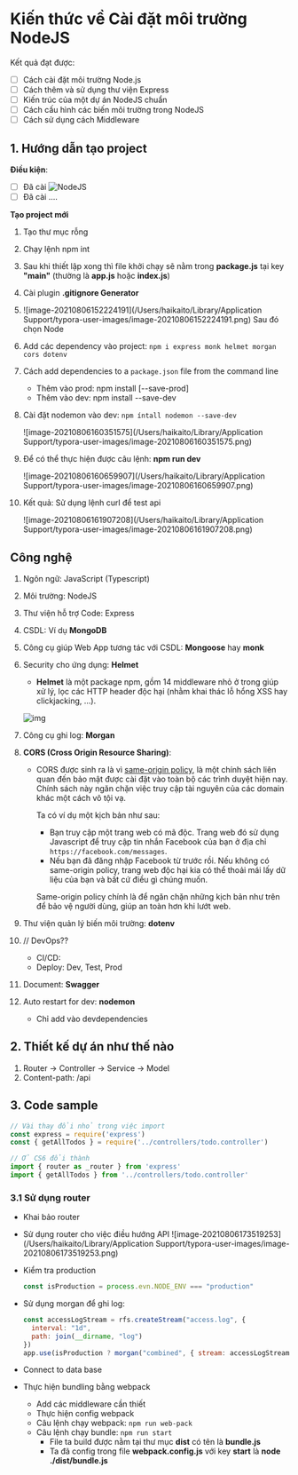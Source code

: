 # Kiến thức về Cài đặt môi trường NodeJS

Kết quả đạt được:

- [ ] Cách cài đặt môi trường Node.js
- [ ] Cách thêm và sử dụng thư viện Express
- [ ] Kiến trúc của một dự án NodeJS chuẩn
- [ ] Cách cấu hình các biến môi trường trong NodeJS
- [ ] Cách sử dụng cách Middleware

## 1. Hướng dẫn tạo project

**Điều kiện**:

- [ ] Đã cài ![NodeJS](https://img.shields.io/badge/NodeJS-greenyellow?style=plastic&logo=Node.js)
- [ ] Đã cài ....

**Tạo project mới**

1. Tạo thư mục rỗng

2. Chạy lệnh npm int

3. Sau khi thiết lập xong thì file khởi chạy sẽ nằm trong **package.js** tại key **"main"** (thường là **app.js** hoặc **index.js**)

4. Cài plugin **.gitignore Generator**

5. ![image-20210806152224191](/Users/haikaito/Library/Application Support/typora-user-images/image-20210806152224191.png) Sau đó chọn Node

6. Add các dependency vào project: `npm i express monk helmet morgan cors dotenv`

7. Cách add dependencies to a `package.json` file from the command line

   * Thêm vào prod: npm install <package-name> [--save-prod]
   * Thêm vào dev: npm install <package-name> --save-dev

8. Cài đặt nodemon vào dev: `npm íntall nodemon --save-dev`

   ![image-20210806160351575](/Users/haikaito/Library/Application Support/typora-user-images/image-20210806160351575.png)

9. Để có thể thực hiện được câu lệnh: **npm run dev**

   ![image-20210806160659907](/Users/haikaito/Library/Application Support/typora-user-images/image-20210806160659907.png)

10. Kết quả: Sử dụng lệnh curl để test api

    ![image-20210806161907208](/Users/haikaito/Library/Application Support/typora-user-images/image-20210806161907208.png)

## Công nghệ

1. Ngôn ngữ: JavaScript (Typescript)

2. Môi trường: NodeJS

3. Thư viện hỗ trợ Code: Express

4. CSDL: Ví dụ **MongoDB**

5. Công cụ giúp Web App tương tác với CSDL: **Mongoose** hay **monk**

6. Security cho ứng dụng: **Helmet**

   * **Helmet** là một package npm, gồm 14 middleware nhỏ ở trong giúp xử lý, lọc các HTTP header độc hại (nhằm khai thác lỗ hổng XSS hay clickjacking, ...).

   ![img](https://images.viblo.asia/a893e3d1-cb43-4ff1-aeda-2e519c922973.png)

7. Công cụ ghi log: **Morgan**

8. **CORS (Cross Origin Resource Sharing)**: 

   * CORS được sinh ra là vì [same-origin policy](https://www.w3.org/Security/wiki/Same_Origin_Policy), là một chính sách liên quan đến bảo mật được cài đặt vào toàn bộ các trình duyệt hiện nay. Chính sách này ngăn chặn việc truy cập tài nguyên của các domain khác một cách vô tội vạ.

     Ta có ví dụ một kịch bản như sau:

     - Bạn truy cập một trang web có mã độc. Trang web đó sử dụng Javascript để truy cập tin nhắn Facebook của bạn ở địa chỉ `https://facebook.com/messages`.
     - Nếu bạn đã đăng nhập Facebook từ trước rồi. Nếu không có same-origin policy, trang web độc hại kia có thể thoải mái lấy dữ liệu của bạn và bất cứ điều gì chúng muốn.

     Same-origin policy chính là để ngăn chặn những kịch bản như trên để bảo vệ người dùng, giúp an toàn hơn khi lướt web.

9. Thư viện quản lý biến môi trường: **dotenv**

10. // DevOps?? 

    * CI/CD:
    * Deploy: Dev, Test, Prod

11. Document: **Swagger**

12. Auto restart for dev: **nodemon**

    * Chỉ add vào devdependencies

## 2. Thiết kế dự án như thế nào

1. Router -> Controller -> Service -> Model
2. Content-path: /api

## 3. Code sample

```javascript
// Vài thay đổi nhỏ trong việc import
const express = require('express')
const { getAllTodos } = require('../controllers/todo.controller')

// Ở CS6 đổi thành
import { router as _router } from 'express'
import { getAllTodos } from '../controllers/todo.controller'
```

### 3.1 Sử dụng router

* Khai bảo router

* Sử dụng router cho việc điều hướng API ![image-20210806173519253](/Users/haikaito/Library/Application Support/typora-user-images/image-20210806173519253.png)

* Kiểm tra production

  ``` javascript
  const isProduction = process.evn.NODE_ENV === "production"
  ```

* Sử dụng morgan để ghi log:

  ```javascript
  const accessLogStream = rfs.createStream("access.log", {
    interval: "1d",
    path: join(__dirname, "log")
  })
  app.use(isProduction ? morgan("combined", { stream: accessLogStream }) : morgan("dev"))
  ```

* Connect to data base
* Thực hiện bundling bằng webpack
  * Add các middleware cần thiết
  * Thực hiện config webpack
  * Câu lệnh chạy webpack: `npm run web-pack`
  * Câu lệnh chạy bundle: `npm run start`
    * File ta build được nằm tại thư mục **dist** có tên là **bundle.js**
    * Ta đã config trong file **webpack.config.js** với key **start** là **node ./dist/bundle.js**

